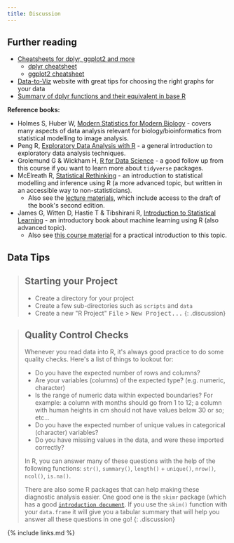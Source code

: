 ```yaml
---
title: Discussion
---
```


## Further reading

- [Cheatsheets for dplyr, ggplot2 and more](https://www.rstudio.com/resources/cheatsheets/)
    - [dplyr cheatsheet](https://github.com/rstudio/cheatsheets/raw/master/data-transformation.pdf)
    - [ggplot2 cheatsheet](https://github.com/rstudio/cheatsheets/raw/master/data-visualization-2.1.pdf)
- [Data-to-Viz](https://www.data-to-viz.com/) website with great tips for choosing the right graphs for your data
- [Summary of dplyr functions and their equivalent in base R](https://tavareshugo.github.io/data_carpentry_extras/base-r_tidyverse_equivalents/base-r_tidyverse_equivalents.html)


**Reference books:**

- Holmes S, Huber W, [Modern Statistics for Modern Biology](https://www.huber.embl.de/msmb/) - covers many aspects of data analysis relevant for biology/bioinformatics from statistical modelling to image analysis.
- Peng R, [Exploratory Data Analysis with R](https://bookdown.org/rdpeng/exdata/) - a general introduction to exploratory data analysis techniques.
- Grolemund G & Wickham H, [R for Data Science](http://r4ds.had.co.nz/) - a good follow up from this course if you want to learn more about `tidyverse` packages.
- McElreath R, [Statistical Rethinking](https://xcelab.net/rm/statistical-rethinking/) - an introduction to statistical modelling and inference using R (a more advanced topic, but written in an accessible way to non-statisticians).
    - Also see the [lecture materials](https://github.com/rmcelreath/statrethinking_winter2019), which include access to the draft of the book's second edition. 
-  James G, Witten D, Hastie T & Tibshirani R, [Introduction to Statistical Learning](http://www-bcf.usc.edu/~gareth/ISL/) - an introductory book about machine learning using R (also advanced topic).
    - Also see [this course material](https://lgatto.github.io/IntroMachineLearningWithR/) for a practical introduction to this topic.


## Data Tips

> ## Starting your Project
> 
> - Create a directory for your project
> - Create a few sub-directories such as `scripts` and `data`
> - Create a new "R Project" <kbd>File</kbd> > <kbd>New Project...</kbd>
{: .discussion}

> ## Quality Control Checks
> 
> Whenever you read data into R, it's always good practice to do some quality 
> checks. Here's a list of things to lookout for:
> 
> - Do you have the expected number of rows and columns?
> - Are your variables (columns) of the expected type? (e.g. numeric, character)
> - Is the range of numeric data within expected boundaries? For example: a column with 
> months should go from 1 to 12; a column with human heights in cm should not 
> have values below 30 or so; etc...
> - Do you have the expected number of unique values in categorical (character) variables?
> - Do you have missing values in the data, and were these imported correctly?
> 
> In R, you can answer many of these questions with the help of the following 
> functions: `str()`, `summary()`, `length()` + `unique()`, `nrow()`, `ncol()`, 
> `is.na()`.
> 
> There are also some R packages that can help making these diagnostic analysis 
> easier. One good one is the `skimr` package (which has a good 
> [`introduction document`](https://cran.r-project.org/web/packages/skimr/vignettes/Using_skimr.html). 
> If you use the `skim()` function with your `data.frame` it will give you a tabular 
> summary that will help you answer all these questions in one go!
{: .discussion}



{% include links.md %}
